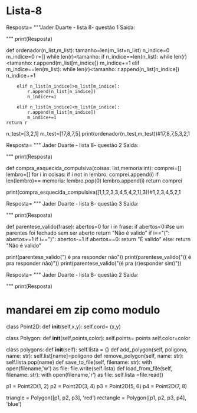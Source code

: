 # Lista-8
Resposta= """Jader Duarte - lista 8- questão 1 
Saida:

""" 
print(Resposta)

def ordenador(n_list,m_list):
    tamanho=len(m_list+n_list)
    n_indice=0
    m_indice=0
    r=[]
    while len(r)<tamanho:
        if n_indice==len(n_list):
            while len(r)<tamanho:
                r.append(m_list[m_indice])
                m_indice+=1
        elif m_indice==len(m_list):
            while len(r)<tamanho:
                r.append(n_list[n_indice])
                n_indice+=1
                    
        elif n_list[n_indice]>m_list[m_indice]:
            r.append(n_list[n_indice])
            n_indice+=1

        elif n_list[n_indice]<m_list[m_indice]:
            r.append(m_list[m_indice])
            m_indice+=1
    return r


    

n_test=[3,2,1]
m_test=[17,8,7,5]
print(ordenador(n_test,m_test))#17,8,7,5,3,2,1

Resposta= """
Jader Duarte - lista 8- questão 2 
Saida:

""" 
print(Resposta)

def compra_esquecida_compulsiva(coisas: list,memoria:int):
    comprei=[]
    lembro=[]
    for i in coisas:
        if i not in lembro:
            comprei.append(i)
            if len(lembro)== memoria:
                lembro.pop(0)
            lembro.append(i)
    return comprei

print(compra_esquecida_compulsiva([1,1,2,3,3,4,5,4,2,1],3))#1,2,3,4,5,2,1

Resposta= """
Jader Duarte - lista 8- questão 3 
Saida:

""" 
print(Resposta)

def parentese_valido(frase):
    abertos=0
    for i in frase:
        if abertos<0:#se um parentes foi fechado sem ser aberto
            return "Não é valido"
        if i=="(":
            abertos+=1
        if i==")":
            abertos-=1
    if abertos==0:
        return "É valido"
    else:
        return "Não é valido"

print(parentese_valido(") é pra responder não"))
print(parentese_valido("(( é pra responder não)"))
print(parentese_valido("(é pra (r)esponder sim)"))

Resposta= """
Jader Duarte - lista 8- questão 2 
Saida:

""" 
print(Resposta)

# mandarei em zip como modulo
class Point2D:
	def __init__(self,x,y):
		self.cord= (x,y)
	
class Polygon:
	def __init__(self,points,color):
		self.points= points	
		self.color=color
			
class polygons:
        def __init__(self):
            self.lista = {}
        def add_polygon(self, poligono, name: str):
            self.list[name]=poligono
        def remove_polygon(self, name: str):
            self.lista.pop(name)
        def save_to_file(self, filename: str):
            with open(filename,'w') as file:
                  file.write(self.lista)
        def load_from_file(self, filename: str):
            with open(filename,'r') as file:
                self.lista =file.read()
		
			
p1 = Point2D(1, 2)
p2 = Point2D(3, 4)
p3 = Point2D(5, 6)
p4 = Point2D(7, 8)

triangle = Polygon([p1, p2, p3], 'red')
rectangle = Polygon([p1, p2, p3, p4], 'blue')
